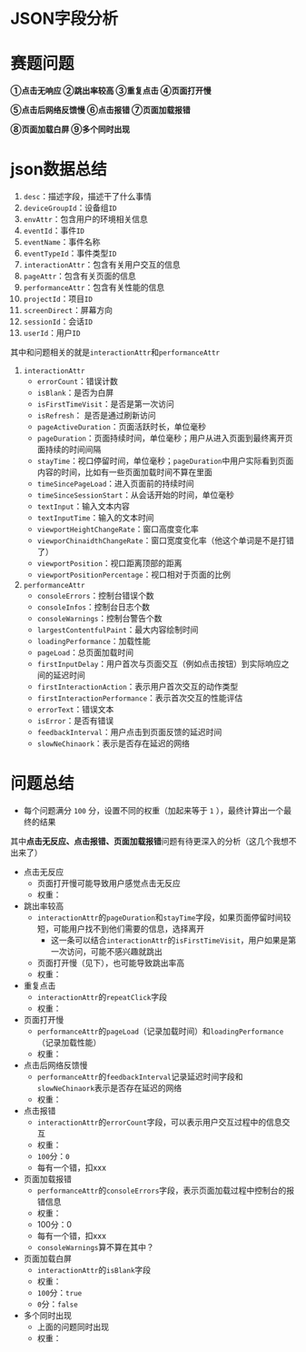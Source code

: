 # JSON字段分析

# 赛题问题

**①点击无响应 ②跳出率较高 ③重复点击 ④页面打开慢**

**⑤点击后网络反馈慢 ⑥点击报错 ⑦页面加载报错**

**⑧页面加载白屏 ⑨多个同时出现**

# json数据总结

1. `desc`：描述字段，描述干了什么事情
2. `deviceGroupId`：设备组`ID`
3. `envAttr`：包含用户的环境相关信息
4. `eventId`：事件`ID`
5. `eventName`：事件名称
6. `eventTypeId`：事件类型`ID`
7. `interactionAttr`：包含有关用户交互的信息
8. `pageAttr`：包含有关页面的信息
9. `performanceAttr`：包含有关性能的信息
10. `projectId`：项目`ID`
11. `screenDirect`：屏幕方向
12. `sessionId`：会话`ID`
13. `userId`：用户`ID`

其中和问题相关的就是`interactionAttr`和`performanceAttr`

1. `interactionAttr`
   - `errorCount`：错误计数
   - `isBlank`：是否为白屏
   - `isFirstTimeVisit`：是否是第一次访问
   - `isRefresh`： 是否是通过刷新访问
   - `pageActiveDuration`：页面活跃时长，单位毫秒
   - `pageDuration`：页面持续时间，单位毫秒；用户从进入页面到最终离开页面持续的时间间隔
   - `stayTime`：视口停留时间，单位毫秒；`pageDuration`中用户实际看到页面内容的时间，比如有一些页面加载时间不算在里面
   - `timeSincePageLoad`：进入页面前的持续时间
   - `timeSinceSessionStart`：从会话开始的时间，单位毫秒
   - `textInput`：输入文本内容
   - `textInputTime`：输入的文本时间
   - `viewportHeightChangeRate`：窗口高度变化率
   - `viewporChinaidthChangeRate`：窗口宽度变化率（他这个单词是不是打错了）
   - `viewportPosition`：视口距离顶部的距离
   - `viewportPositionPercentage`：视口相对于页面的比例
2. `performanceAttr`
   - `consoleErrors`：控制台错误个数
   - `consoleInfos`：控制台日志个数
   - `consoleWarnings`：控制台警告个数
   - `largestContentfulPaint`：最大内容绘制时间
   - `loadingPerformance`：加载性能
   - `pageLoad`：总页面加载时间
   - `firstInputDelay`：用户首次与页面交互（例如点击按钮）到实际响应之间的延迟时间
   - `firstInteractionAction`：表示用户首次交互的动作类型
   - `firstInteractionPerformance`：表示首次交互的性能评估
   - `errorText`：错误文本
   - `isError`：是否有错误
   - `feedbackInterval`：用户点击到页面反馈的延迟时间
   - `slowNeChinaork`：表示是否存在延迟的网络

# 问题总结

- 每个问题满分 `100` 分，设置不同的权重（加起来等于 `1` ），最终计算出一个最终的结果

其中**点击无反应、点击报错、页面加载报错**问题有待更深入的分析（这几个我想不出来了）

- 点击无反应
  - 页面打开慢可能导致用户感觉点击无反应
  - 权重：
- 跳出率较高
  - `interactionAttr`的`pageDuration`和`stayTime`字段，如果页面停留时间较短，可能用户找不到他们需要的信息，选择离开
    - 这一条可以结合`interactionAttr`的`isFirstTimeVisit`，用户如果是第一次访问，可能不感兴趣就跳出
  - 页面打开慢（见下），也可能导致跳出率高
  - 权重：
- 重复点击
  - `interactionAttr`的`repeatClick`字段
  - 权重：
- 页面打开慢
  - `performanceAttr`的`pageLoad`（记录加载时间）和`loadingPerformance`（记录加载性能）
  - 权重：
- 点击后网络反馈慢
  - `performanceAttr`的`feedbackInterval`记录延迟时间字段和`slowNeChinaork`表示是否存在延迟的网络
  - 权重：
- 点击报错
  - `interactionAttr`的`errorCount`字段，可以表示用户交互过程中的信息交互
  - 权重：
  - `100`分：`0`
  - 每有一个错，扣xxx
- 页面加载报错
  - `performanceAttr`的`consoleErrors`字段，表示页面加载过程中控制台的报错信息
  - 权重：
  - 100分：0
  - 每有一个错，扣xxx
  - `consoleWarnings`算不算在其中？
- 页面加载白屏
  - `interactionAttr`的`isBlank`字段
  - 权重：
  - `100`分：`true`
  - `0`分：`false`
- 多个同时出现
  - 上面的问题同时出现
  - 权重：


